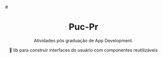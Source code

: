 #<h1 align="center"> Puc-Pr </h1>
<p <h2 align="center">Atividades pós graduação de App Development.</h2> </p>
<p align="center">🚀 lib para construir interfaces do usuário com componentes reutilizáveis</p>



